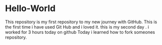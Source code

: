 # Hello-World
This repository is my first repository to my new journey with GitHub. 
This is the first time i have used Git Hub and i loved it.
this is my second day .
i worked for 3 hours today on github
Today i learned how to fork someones repository.
